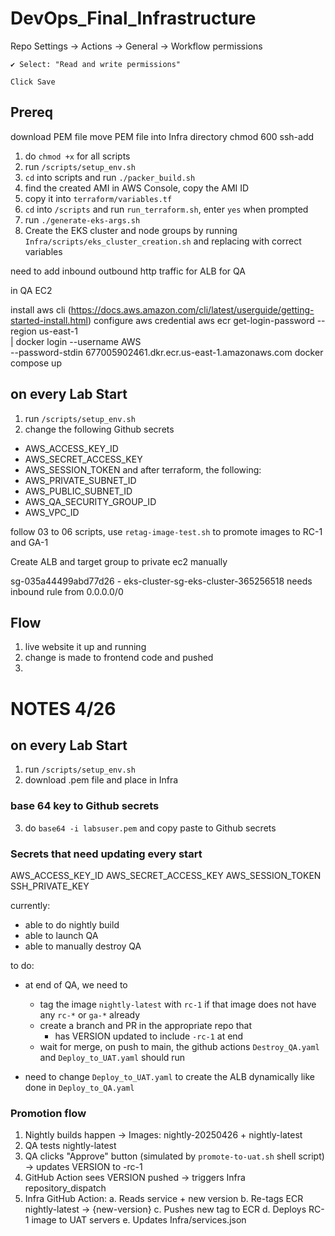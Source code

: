 # DevOps_Final_Infrastructure

Repo Settings → Actions → General → Workflow permissions

    ✔️ Select: "Read and write permissions"

    Click Save

## Prereq

download PEM file
move PEM file into Infra directory
chmod 600 <PEM FILE PATH>
ssh-add <PEM FILE PATH> 

1. do `chmod +x` for all scripts 
2. run `/scripts/setup_env.sh`
3. `cd` into scripts and run `./packer_build.sh`
4. find the created AMI in AWS Console, copy the AMI ID
5. copy it into `terraform/variables.tf`
6. `cd` into `/scripts` and run `run_terraform.sh`, enter `yes` when prompted 
7. run `./generate-eks-args.sh`
8. Create the EKS cluster and node groups by running `Infra/scripts/eks_cluster_creation.sh` and replacing with correct variables

need to add inbound outbound http traffic for ALB for QA

in QA EC2

install aws cli (https://docs.aws.amazon.com/cli/latest/userguide/getting-started-install.html)
configure aws credential
aws ecr get-login-password --region us-east-1 \
  | docker login --username AWS \
  --password-stdin 677005902461.dkr.ecr.us-east-1.amazonaws.com
docker compose up

## on every Lab Start

1. run `/scripts/setup_env.sh`
2. change the following Github secrets
- AWS_ACCESS_KEY_ID
- AWS_SECRET_ACCESS_KEY
- AWS_SESSION_TOKEN
and after terraform, the following:
- AWS_PRIVATE_SUBNET_ID
- AWS_PUBLIC_SUBNET_ID
- AWS_QA_SECURITY_GROUP_ID
- AWS_VPC_ID

follow 03 to 06 scripts, use `retag-image-test.sh` to promote images to RC-1 and GA-1

Create ALB and target group to private ec2 manually

sg-035a44499abd77d26 - eks-cluster-sg-eks-cluster-365256518 needs inbound rule from 0.0.0.0/0 


## Flow

1. live website it up and running
2. change is made to frontend code and pushed
3. 

# NOTES 4/26

## on every Lab Start

1. run `/scripts/setup_env.sh`
2. download .pem file and place in Infra 

### base 64 key to Github secrets

3. do `base64 -i labsuser.pem` and copy paste to Github secrets

### Secrets that need updating every start
AWS_ACCESS_KEY_ID
AWS_SECRET_ACCESS_KEY
AWS_SESSION_TOKEN
SSH_PRIVATE_KEY

currently:
- able to do nightly build
- able to launch QA
- able to manually destroy QA

to do:
- at end of QA, we need to 
    - tag the image `nightly-latest` with `rc-1` if that image does not have any `rc-*` or `ga-*` already
    - create a branch and PR in the appropriate repo that
        - has VERSION updated to include `-rc-1` at end
    - wait for merge, on push to main, the github actions `Destroy_QA.yaml` and `Deploy_to_UAT.yaml` should run

- need to change `Deploy_to_UAT.yaml` to create the ALB dynamically like done in `Deploy_to_QA.yaml`



### Promotion flow

1. Nightly builds happen → Images: nightly-20250426 + nightly-latest
2. QA tests nightly-latest
3. QA clicks "Approve" button (simulated by `promote-to-uat.sh` shell script) → updates VERSION to -rc-1
4. GitHub Action sees VERSION pushed → triggers Infra repository_dispatch
5. Infra GitHub Action:
   a. Reads service + new version
   b. Re-tags ECR nightly-latest → {new-version}
   c. Pushes new tag to ECR
   d. Deploys RC-1 image to UAT servers
   e. Updates Infra/services.json
